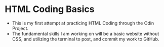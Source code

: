 # HTML Coding Basics
- This is my first attempt at practicing HTML Coding through the Odin Project.
- The fundamental skills I am working on will be a basic website without CSS, and utilizing the terminal to post, and commit my work to GitHub.